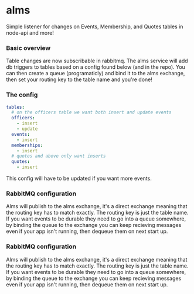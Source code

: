 # alms
Simple listener for changes on Events, Membership, and Quotes tables in node-api and more!

### Basic overview
Table changes are now subscribable in rabbitmq. The alms service will add db triggers to tables based on a config found below (and in the repo). You can then create a queue (programaticly) and bind it to the alms exchange, then set your routing key to the table name and you're done!

### The config
```yaml
tables:
  # on the officers table we want both insert and update events
  officers:
    - insert
    - update
  events:
    - insert
  memberships:
    - insert
  # quotes and above only want inserts
  quotes:
    - insert
```
This config will have to be updated if you want more events.

### RabbitMQ configuration
Alms will publish to the alms exchange, it's a direct exchange meaning that the routing key has to match exactly. The routing key is just the table name. If you want events to be durable they need to go into a queue somewhere, by binding the queue to the exchange you can keep recieving messages even if your app isn't running, then dequeue them on next start up.

### RabbitMQ configuration
Alms will publish to the alms exchange, it's a direct exchange meaning that the routing key has to match exactly. The routing key is just the table name. If you want events to be durable they need to go into a queue somewhere, by binding the queue to the exchange you can keep recieving messages even if your app isn't running, then dequeue them on next start up.
